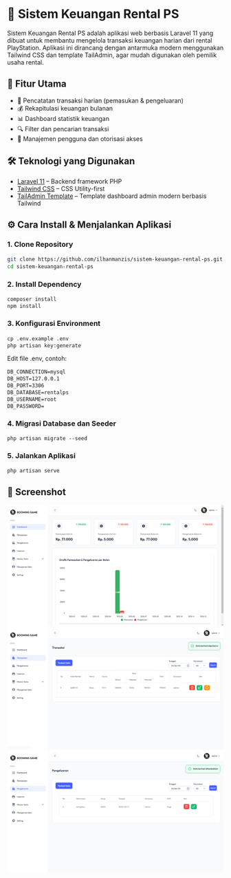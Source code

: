 # 💸 Sistem Keuangan Rental PS

Sistem Keuangan Rental PS adalah aplikasi web berbasis Laravel 11 yang dibuat untuk membantu mengelola transaksi keuangan harian dari rental PlayStation. Aplikasi ini dirancang dengan antarmuka modern menggunakan Tailwind CSS dan template TailAdmin, agar mudah digunakan oleh pemilik usaha rental.

## 🚀 Fitur Utama

-   📅 Pencatatan transaksi harian (pemasukan & pengeluaran)
-   💰 Rekapitulasi keuangan bulanan
-   📊 Dashboard statistik keuangan
-   🔍 Filter dan pencarian transaksi
-   👥 Manajemen pengguna dan otorisasi akses

## 🛠️ Teknologi yang Digunakan

-   [Laravel 11](https://laravel.com/) – Backend framework PHP
-   [Tailwind CSS](https://tailwindcss.com/) – CSS Utility-first
-   [TailAdmin Template](https://tailadmin.com/) – Template dashboard admin modern berbasis Tailwind

## ⚙️ Cara Install & Menjalankan Aplikasi

### 1. Clone Repository

```bash
git clone https://github.com/ilhanmanzis/sistem-keuangan-rental-ps.git
cd sistem-keuangan-rental-ps

```

### 2. Install Dependency

```
composer install
npm install
```

### 3. Konfigurasi Environment

```
cp .env.example .env
php artisan key:generate
```

Edit file .env, contoh:

```
DB_CONNECTION=mysql
DB_HOST=127.0.0.1
DB_PORT=3306
DB_DATABASE=rentalps
DB_USERNAME=root
DB_PASSWORD=
```

### 4. Migrasi Database dan Seeder

```
php artisan migrate --seed
```

### 5. Jalankan Aplikasi

```
php artisan serve
```

## 📸 Screenshot

![Dashboard](screenshots/dashboard.png)
![Pemasukan](screenshots/pemasukan.png)
![Pengeluaran](screenshots/pengeluaran.png)

